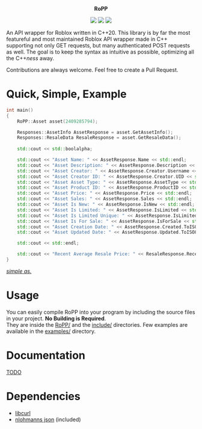 

<p align="center"><b>RoPP</b></p>

<p align="center">
  <img src="https://img.shields.io/github/license/sightem/ropp">
  <img src="https://img.shields.io/github/issues/sightem/ropp">
  <img src="https://img.shields.io/github/commit-activity/w/sightem/ropp">
</p>

An API wrapper for Roblox written in C++20. This library is by far the most featureful and most maintained Roblox API wrapper made in C++ supporting not only GET requests, but many authenticated POST requests as well. The goal is to keep the syntax as intuitive as possible, optimizing all the C++*ness* away.

Contributions are always welcome. Feel free to create a Pull Request.

Quick, Simple, Example
=========
```cpp
int main()
{
    RoPP::Asset asset(2409285794);

    Responses::AssetInfo AssetResponse = asset.GetAssetInfo();
    Responses::ResaleData ResaleResponse = asset.GetResaleData();
    
    std::cout << std::boolalpha;

    std::cout << "Asset Name: " << AssetResponse.Name << std::endl;
    std::cout << "Asset Description: " << AssetResponse.Description << std::endl;
    std::cout << "Asset Creator: " << AssetResponse.Creator.Username << std::endl;
    std::cout << "Asset Creator ID: " << AssetResponse.Creator.UID << std::endl;
    std::cout << "Asset Asset Type: " << AssetResponse.AssetType << std::endl;
    std::cout << "Asset Product ID: " << AssetResponse.ProductID << std::endl;
    std::cout << "Asset Price: " << AssetResponse.Price << std::endl;
    std::cout << "Asset Sales: " << AssetResponse.Sales << std::endl;
    std::cout << "Asset Is New: " << AssetResponse.IsNew << std::endl;
    std::cout << "Asset Is Limited: " << AssetResponse.IsLimited << std::endl;
    std::cout << "Asset Is Limited Unique: " << AssetResponse.IsLimitedUnique << std::endl;
    std::cout << "Asset Is For Sale: " << AssetResponse.IsForSale << std::endl;
    std::cout << "Asset Creation Date: " << AssetResponse.Created.ToISO8601() << std::endl;
    std::cout << "Asset Updated Date: " << AssetResponse.Updated.ToISO8601() << std::endl;

    std::cout << std::endl;

    std::cout << "Recent Average Resale Price: " << ResaleResponse.RecentAveragePrice << std::endl;
}
```
[*simple as.*](https://github.com/Sightem/RoPP/tree/master/examples)

Usage
=========

You can easily compile RoPP into your program by including the source files in your project. **No Building is Required**.    
They are inside the [RoPP/](https://github.com/Sightem/RoPP/tree/master/RoPP) and the [include/](https://github.com/Sightem/RoPP/tree/master/include) directories. Few examples are available in the [examples/](https://github.com/Sightem/RoPP/tree/master/examples) directory.

Documentation
=========
[TODO](https://github.com/Sightem/RoPP/wiki)

Dependencies
=========
- [libcurl](https://curl.se/libcurl/)
- [nlohmanns json](https://github.com/nlohmann/json) (included)

